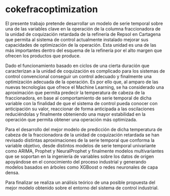 # cokefracoptimization
El presente trabajo pretende desarrollar un modelo de serie temporal sobre una de las variables clave en la operación de la columna fraccionadora de la unidad de coquización retardada de la refinería de Repsol en Cartagena que permita al sistema de control actualmente instalado mejorar sus capacidades de optimización de la operación. Esta unidad es una de las más importantes dentro del esquema de la refinería por el alto margen que ofrecen los productos que produce.

Dado el funcionamiento basado en ciclos de una cierta duración que caracterizan a la unidad de coquización es complicado para los sistemas de control convencional conseguir un control adecuado y finalmente una optimización adecuada de la operación. Es por ello que, al amparo de las nuevas tecnologías que ofrece el Machine Learning, se ha considerado una aproximación que permita predecir la temperatura de cabeza de la fraccionadora, en base al comportamiento de serie temporal de dicha variable con la finalidad de que el sistema de control pueda conocer con anticipación su valor, reaccionar de forma anticipada a las oscilaciones reduciéndolas y finalmente obteniendo una mayor estabilidad en la operación que permita obtener una operación más optimizada.

Para el desarrollo del mejor modelo de predicción de dicha temperatura de cabeza de la fraccionadora de la unidad de coquización retardada se han revisado distintas aproximaciones de la serie temporal que conforma la variable objetivo, desde distintos modelos de serie temporal univariante como ARIMA, Prophet y NeuralProphet y finalmente modelos multivariantes que se soportan en la ingeniería de variables sobre los datos de origen apoyándose en el conocimiento del proceso industrial y generando modelos basados en árboles como XGBoost o redes neuronales de capa densa.

Para finalizar se realiza un análisis teórico de una posible propuesta del mejor modelo obtenido sobre el entorno del sistema de control industrial.
